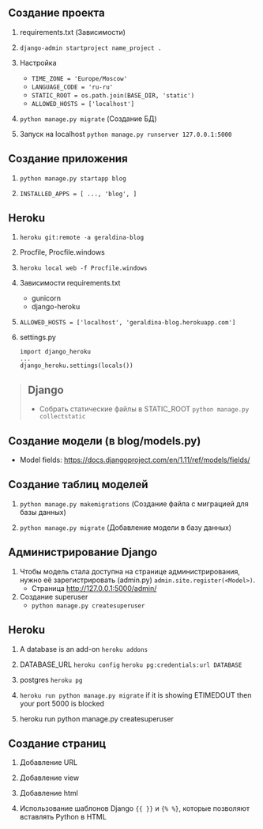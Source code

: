 ## Создание проекта
1. requirements.txt (Зависимости)
2. `django-admin startproject name_project .`
3. Настройка
  
    * `TIME_ZONE = 'Europe/Moscow'`
    * `LANGUAGE_CODE = 'ru-ru'`
    * `STATIC_ROOT = os.path.join(BASE_DIR, 'static')`
    * `ALLOWED_HOSTS = ['localhost']`

4. `python manage.py migrate` (Создание БД)
5. Запуск на localhost `python manage.py runserver 127.0.0.1:5000`

## Создание приложения
1. `python manage.py startapp blog`

2. `INSTALLED_APPS = [ ..., 'blog', ]`

## Heroku
1. `heroku git:remote -a geraldina-blog`
2. Procfile, Procfile.windows
3. `heroku local web -f Procfile.windows`
4. Зависимости requirements.txt

    * gunicorn
    * django-heroku

5. `ALLOWED_HOSTS = ['localhost', 'geraldina-blog.herokuapp.com']`
6. settings.py

    ```
    import django_heroku
    ...
    django_heroku.settings(locals())
    ```

> ## Django
> * Собрать статические файлы в STATIC_ROOT `python manage.py collectstatic`

## Создание модели (в blog/models.py)

* Model fields:
https://docs.djangoproject.com/en/1.11/ref/models/fields/

## Создание таблиц моделей
1. `python manage.py makemigrations` (Создание файла с миграцией для базы данных)

2. `python manage.py migrate` (Добавление модели в базу данных)

## Администрирование Django
1. Чтобы модель стала доступна на странице администрирования, нужно её зарегистрировать (admin.py) `admin.site.register(<Model>)`. 
    * Страница http://127.0.0.1:5000/admin/
2. Создание superuser
    * `python manage.py createsuperuser`

## Heroku
1. A database is an add-on `heroku addons`

2. DATABASE_URL `heroku config` `heroku pg:credentials:url DATABASE`

3. postgres `heroku pg`

4. `heroku run python manage.py migrate` if it is showing ETIMEDOUT then your port 5000 is blocked

5. heroku run python manage.py createsuperuser

## Создание страниц
1. Добавление URL

2. Добавление view

3. Добавление html

4. Использование шаблонов Django `{{ }}` и `{% %}`, которые позволяют вставлять Python в HTML